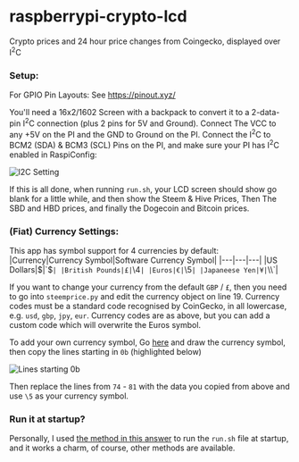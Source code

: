 # raspberrypi-crypto-lcd
Crypto prices and 24 hour price changes from Coingecko, displayed over I<sup>2</sup>C

### Setup:

For GPIO Pin Layouts: See https://pinout.xyz/

You'll need a 16x2/1602 Screen with a backpack to convert it to a 2-data-pin I<sup>2</sup>C connection (plus 2 pins for 5V and Ground). Connect The VCC to any +5V on the PI and the GND to Ground on the PI. Connect the I<sup>2</sup>C to BCM2 (SDA) & BCM3 (SCL) Pins on the PI, and make sure your PI has I<sup>2</sup>C enabled in RaspiConfig:

![I2C Setting](https://imgur.com/I81310j.png)

If this is all done, when running `run.sh`, your LCD screen should show go blank for a little while, and then show the Steem & Hive Prices, Then The SBD and HBD prices, and finally the Dogecoin and Bitcoin prices.

### (Fiat) Currency Settings:

This app has symbol support for 4 currencies by default:
|Currency|Currency Symbol|Software Currency Symbol|
|---|---|---|
|US Dollars|$|`$`|
|British Pounds|£|`\4`|
|Euros|€|`\5`|
|Japaneese Yen|¥|`\\\\`|

If you want to change your currency from the default `GBP` / `£`, then you need to go into `steemprice.py` and edit the currency object on line 19. Currency codes must be a standard code recognised by CoinGecko, in all lowercase, e.g. `usd`, `gbp`, `jpy`, `eur`. Currency codes are as above, but you can add a custom code which will overwrite the Euros symbol.

To add your own currency symbol, Go [here](https://omerk.github.io/lcdchargen/) and draw the currency symbol, then copy the lines starting in `0b` (highlighted below)

![Lines starting 0b](https://i.imgur.com/oWS2LTh.png)

Then replace the lines from `74` - `81` with the data you copied from above and use `\5` as your currency symbol.

### Run it at startup?

Personally, I used [the method in this answer](https://raspberrypi.stackexchange.com/a/109626) to run the `run.sh` file at startup, and it works a charm, of course, other methods are available.

